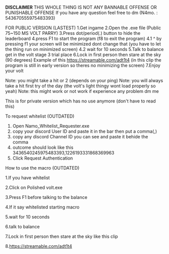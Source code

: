 **DISCLAIMER** THIS WHOLE THING IS NOT ANY BANNABLE OFFENSE OR PUNISHABLE OFFENSE 
If you have any question feel free to dm (N4mo. : 543670555975483393)

FOR PUBLIC VERSION (LASTEST)
1.Get ingame
2.Open the .exe file (Public 75~150 MS VOLT PARRY)
3.Press dot/period(.) button to hide the leaderboard
4.press F1 to start the program (f8 to exit the program)
 4.1 ^ by pressing f1 your screen will be minimized dont change that (you have to let the thing run on minimized screen)
 4.2 wait for 10 seconds
5.Talk to balance get in the volt stage 3 trial place
6.Lock in first person then stare at the sky (90 degrees)
 Example of this https://streamable.com/adt1t4 (in this clip the program is still in early version so theres no minimizing the screen)
7.Enjoy your volt

Note: you might take a hit or 2 (depends on your ping)
Note: you will always take a hit first try of the day (the volt's light thingy wont load properly so yeah)
Note: this might work or not work if experience any problem dm me














This is for private version which has no use anymore (don't have to read this)


To request whitelist (OUTDATED)
1. Open Namo_Whitelist_Requester.exe
2. copy your discord User ID and paste it in the bar then put a comma(,)
3. copy any discord Channel ID you can see and paste it behide the comma
4. outcome should look like this 3436540245975483393,1226193331868369963
5. Click Request Authentication



How to use the macro (OUTDATED)

1.If you have whitelist

2.Click on Polished volt.exe

3.Press F1 before talking to the balance

4.If it say whitelisted starting macro

5.wait for 10 seconds

6.talk to balance

7.Lock in first person then stare at the sky like this clip

8.https://streamable.com/adt1t4



